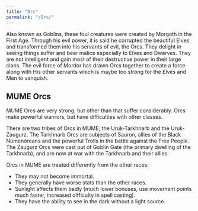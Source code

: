 ```yaml
---
title: "Orc"
permalink: "/Orc/"
---
```


Also known as Goblins, these foul creatures were created by Morgoth in
the First Age. Through his evil power, it is said he corrupted the
beautiful Elves and transformed them into his servants of evil, the
Orcs. They delight in seeing things suffer and bear malice especially to
Elves and Dwarves. They are not intelligent and gain most of their
destructive power in their large clans. The evil force of Mordor has
drawn Orcs together to create a force along with His other servants
which is maybe too strong for the Elves and Men to vanquish.

## MUME Orcs

MUME Orcs are very strong, but other than that suffer considerably. Orcs
make powerful warriors, but have difficulties with other classes.

There are two tribes of Orcs in MUME; the Uruk-Tarkhnarb and the
Uruk-Zaugurz. The Tarkhnarb Orcs are subjects of Sauron, allies of the
Black Númenóreans and the powerful Trolls in the battle against the Free
People. The Zaugurz Orcs were cast out of Goblin Gate (the primary
dwelling of the Tarkhnarb), and are now at war with the Tarkhnarb and
their allies.

Orcs in MUME are treated differently from the other races:

- They may not become immortal.
- They generally have worse stats than the other races.
- Sunlight affects them badly (much lower bonuses, use movement points
  much faster, increased difficulty in spell casting).
- They have the ability to see in the dark without a light source.